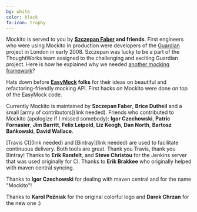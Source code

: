 ```yaml
---
bg: white
color: black
fa-icon: trophy
---
```


Mockito is served to you by **[Szczepan Faber](https://twitter.com/szczepiq) and friends**.
First engineers who were using Mockito in production were developers of the
[Guardian](http://guardian.co.uk/) project in London in early 2008.
Szczepan was lucky to be a part of the ThoughtWorks team assigned to the challenging and exciting Guardian project.
Here is how he explained why we needed [another mocking framework](http://monkeyisland.pl/2008/01/14/mockito)?

Hats down before **[EasyMock](http://easymock.org/) folks**
for their ideas on beautiful and refactoring-friendly mocking API.
First hacks on Mockito were done on top of the EasyMock code.

Currently Mockito is maintained by **Szczepan Faber**, **Brice Dutheil** and
a small [army of contributors](link needed).
Friends who contributed to Mockito (apologize if I missed somebody):
**Igor Czechowski**, **Patric Fornasier**, **Jim Barritt**,
**Felix Leipold**, **Liz Keogh**, **Dan North**, **Bartosz Bańkowski**, **David Wallace**.

[Travis CI](link needed) and [Bintray](link needed) are used to facilitate continuous delivery.
Both tools are great. Thank you Travis, thank you Bintray!
Thanks to **Erik Ramfelt**, and **Steve Christou** for the Jenkins server that was used originally for CI.
Thanks to **Erik Brakkee** who originally helped with maven central syncing.

Thanks to **Igor Czechowski** for dealing with maven central and for the name "Mockito"!

Thanks to **Karol Poźniak** for the original colorful logo and **Darek Chrzan** for the new one :)